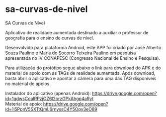 # sa-curvas-de-nivel
SA Curvas de Nível

Aplicativo de realidade aumentada destinado a auxiliar o professor de geografia para o ensino de curvas de nível. 

Desenvolvido para plataforma Android, este APP foi criado por José Alberto Souza Paulino e Maria do Socorro Teixeira Paulino em pesquisa apresentada no IV CONAPESC (Congresso Nacional de Ensino e Pesquisa).

Para utilização do protótipo segue abaixo o link para download do APK e do material de apoio com as TAGs de realidade aumentada. Após download, basta abrir o aplicativo e apontar a câmera para uma das TAG disponíveis no material de apoios.

Instalador do aplicativo (apenas Android): https://drive.google.com/open?id=1qdwsCoalRPzjOZ6l2orzGPkAhgp4aRyt \
Material de apoio: https://drive.google.com/open?id=1l5PpnV5SXTtQmL6rnyssC4Y5Opy3eO89
